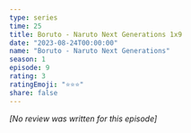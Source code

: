 ```yaml
---
type: series
time: 25
title: Boruto - Naruto Next Generations 1x9
date: "2023-08-24T00:00:00"
name: "Boruto - Naruto Next Generations"
season: 1
episode: 9
rating: 3
ratingEmoji: "⭐️⭐️⭐️"
share: false
---
```


_[No review was written for this episode]_